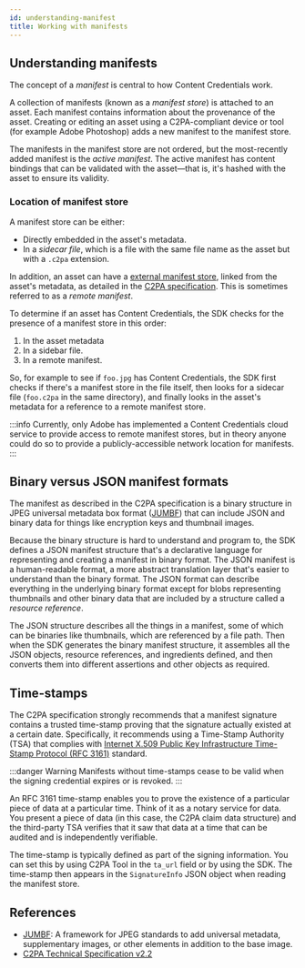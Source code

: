 ```yaml
---
id: understanding-manifest
title: Working with manifests
---
```


## Understanding manifests

The concept of a _manifest_ is central to how Content Credentials work.

A collection of manifests (known as a _manifest store_) is attached to an asset. Each manifest contains information about the provenance of the asset. Creating or editing an asset using a C2PA-compliant device or tool (for example Adobe Photoshop) adds a new manifest to the manifest store.

The manifests in the manifest store are not ordered, but the most-recently added manifest is the _active manifest_. The active manifest has content bindings that can be validated with the asset&mdash;that is, it's hashed with the asset to ensure its validity.

### Location of manifest store 

A manifest store can be either:

- Directly embedded in the asset's metadata.
- In a _sidecar file_, which is a file with the same file name as the asset but with a `.c2pa` extension.

In addition, an asset can have a [external manifest store](https://spec.c2pa.org/specifications/specifications/2.2/specs/C2PA_Specification.html#_external_manifests), linked from the asset's metadata, as detailed in the [C2PA specification](https://spec.c2pa.org/specifications/specifications/2.2/specs/C2PA_Specification.html#_embedding_a_reference_to_an_external_manifest).  This is sometimes referred to as a _remote manifest_. 

To determine if an asset has Content Credentials, the SDK checks for the presence of a manifest store in this order:
1. In the asset metadata
1. In a sidebar file.
1. In a remote manifest.

So, for example to see if `foo.jpg` has Content Credentials, the SDK first checks if there's a manifest store in the file itself, then looks for a sidecar file (`foo.c2pa` in the same directory), and finally looks in the asset's metadata for a reference to a remote manifest store.  

:::info
Currently, only Adobe has implemented a Content Credentials cloud service to provide access to remote manifest stores, but in theory anyone could do so to provide a publicly-accessible network location for manifests.   
:::

## Binary versus JSON manifest formats

The manifest as described in the C2PA specification is a binary structure in JPEG universal metadata box format ([JUMBF](https://www.iso.org/standard/84635.html)) that can include JSON and binary data for things like encryption keys and thumbnail images.

Because the binary structure is hard to understand and program to, the SDK defines a JSON manifest structure that's a declarative language for representing and creating a manifest in binary format. The JSON manifest is a human-readable format, a more abstract translation layer that's easier to understand than the binary format. The JSON format can describe everything in the underlying binary format except for blobs representing thumbnails and other binary data that are included by a structure called a _resource reference_.

The JSON structure describes all the things in a manifest, some of which can be binaries like thumbnails, which are referenced by a file path. Then when the SDK generates the binary manifest structure, it assembles all the JSON objects, resource references, and ingredients defined, and then converts them into different assertions and other objects as required. 

## Time-stamps

The C2PA specification strongly recommends that a manifest signature contains a trusted time-stamp proving that the signature actually existed at a certain date. Specifically, it recommends using a Time-Stamp Authority (TSA) that complies with [Internet X.509 Public Key Infrastructure Time-Stamp Protocol (RFC 3161)](https://datatracker.ietf.org/doc/html/rfc3161) standard.

:::danger Warning
Manifests without time-stamps cease to be valid when the signing credential expires or is revoked.
:::

An RFC 3161 time-stamp enables you to prove the existence of a particular piece of data at a particular time. Think of it as a notary service for data. You present a piece of data (in this case, the C2PA claim data structure) and the third-party TSA verifies that it saw that data at a time that can be audited and is independently verifiable.

The time-stamp is typically defined as part of the signing information. You can set this by using C2PA Tool in the `ta_url` field or by using the SDK. The time-stamp then appears in the `SignatureInfo` JSON object when reading the manifest store.

## References

- [JUMBF](https://www.iso.org/standard/84635.html): A framework for JPEG standards to add universal metadata, supplementary images, or other elements in addition to the base image.
- [C2PA Technical Specification v2.2](https://c2pa.org/specifications/specifications/2.2/specs/C2PA_Specification.html)

